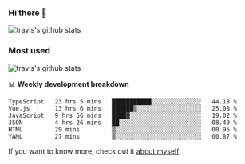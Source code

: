 ### Hi there 👋

<!--
**HondryTravis/HondryTravis** is a ✨ _special_ ✨ repository because its `README.md` (this file) appears on your GitHub profile.

Here are some ideas to get you started:

- 🔭 I’m currently working on ...
- 🌱 I’m currently learning ...
- 👯 I’m looking to collaborate on ...
- 🤔 I’m looking for help with ...
- 💬 Ask me about ...
- 📫 How to reach me: ...
- 😄 Pronouns: ...
- ⚡ Fun fact: ...
-->

![travis's github stats](https://github-readme-stats.vercel.app/api?username=HondryTravis&hide=stars)
### Most used
![travis's github stats](https://github-readme-stats.anuraghazra1.vercel.app/api/top-langs/?username=HondryTravis&layout=compact&hide_title=true)

📊 **Weekly development breakdown**

<!--START_SECTION:waka-->

```text
TypeScript   23 hrs 5 mins   ███████████░░░░░░░░░░░░░░   44.18 %
Vue.js       13 hrs 6 mins   ██████▒░░░░░░░░░░░░░░░░░░   25.08 %
JavaScript   9 hrs 56 mins   ████▓░░░░░░░░░░░░░░░░░░░░   19.02 %
JSON         4 hrs 26 mins   ██░░░░░░░░░░░░░░░░░░░░░░░   08.49 %
HTML         29 mins         ▒░░░░░░░░░░░░░░░░░░░░░░░░   00.95 %
YAML         27 mins         ▒░░░░░░░░░░░░░░░░░░░░░░░░   00.87 %
```

<!--END_SECTION:waka-->

If you want to know more, check out it [about myself](https://hondrytravis.github.io/)
